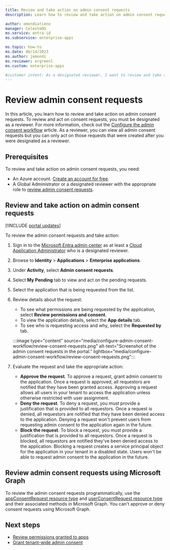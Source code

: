 ```yaml
---
title: Review and take action on admin consent requests
description: Learn how to review and take action on admin consent requests that were created after you were designated as a reviewer.

author: omondiatieno
manager: CelesteDG
ms.service: entra-id
ms.subservice: enterprise-apps

ms.topic: how-to
ms.date: 06/14/2023
ms.author: jomondi
ms.reviewer: ergreenl
ms.custom: enterprise-apps

#customer intent: As a designated reviewer, I want to review and take action on admin consent requests, so that I can approve, deny, or block access to applications based on the requests.
---
```

# Review admin consent requests

In this article, you learn how to review and take action on admin consent requests. To review and act on consent requests, you must be designated as a reviewer. For more information, check out the [Configure the admin consent workflow](configure-admin-consent-workflow.md) article. As a reviewer, you can view all admin consent requests but you can only act on those requests that were created after you were designated as a reviewer.

## Prerequisites

To review and take action on admin consent requests, you need:

- An Azure account. [Create an account for free](https://azure.microsoft.com/free/?WT.mc_id=A261C142F).
- A Global Administrator or a designated reviewer with the appropriate role to [review admin consent requests](grant-admin-consent.md#prerequisites).

## Review and take action on admin consent requests

[!INCLUDE [portal updates](~/includes/portal-update.md)]

To review the admin consent requests and take action:

1. Sign in to the [Microsoft Entra admin center](https://entra.microsoft.com) as at least a [Cloud Application Administrator](~/identity/role-based-access-control/permissions-reference.md#cloud-application-administrator) who is a designated reviewer.
1. Browse to **Identity** > **Applications** > **Enterprise applications**.
1. Under **Activity**, select **Admin consent requests**.
1. Select **My Pending** tab to view and act on the pending requests. 
1. Select the application that is being requested from the list.
1. Review details about the request:
   - To see what permissions are being requested by the application, select **Review permissions and consent**.
   - To view the application details, select the **App details** tab.
   - To see who is requesting access and why, select the **Requested by** tab.
   
   :::image type="content" source="media/configure-admin-consent-workflow/review-consent-requests.png" alt-text="Screenshot of the admin consent requests in the portal." lightbox="media/configure-admin-consent-workflow/review-consent-requests.png":::
   
1. Evaluate the request and take the appropriate action:
   - **Approve the request**. To approve a request, grant admin consent to the application. Once a request is approved, all requestors are notified that they have been granted access. Approving a request allows all users in your tenant to access the application unless otherwise restricted with user assignment. 
   - **Deny the request**. To deny a request, you must provide a justification that is provided to all requestors. Once a request is denied, all requestors are notified that they have been denied access to the application. Denying a request won't prevent users from requesting admin consent to the application again in the future.  
   - **Block the request**. To block a request, you must provide a justification that is provided to all requestors. Once a request is blocked, all requestors are notified they've been denied access to the application. Blocking a request creates a service principal object for the application in your tenant in a disabled state. Users won't be able to request admin consent to the application in the future.

## Review admin consent requests using Microsoft Graph

To review the admin consent requests programmatically, use the [appConsentRequest resource type](/graph/api/resources/appconsentrequest) and [userConsentRequest resource type](/graph/api/resources/userconsentrequest) and their associated methods in Microsoft Graph. You can't approve or deny consent requests using Microsoft Graph.

## Next steps
- [Review permissions granted to apps](manage-application-permissions.md)
- [Grant tenant-wide admin consent](grant-admin-consent.md)
